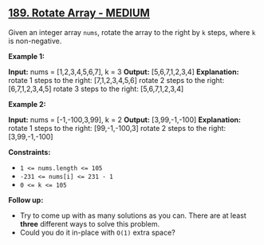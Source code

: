 ## [189. Rotate Array - MEDIUM](https://leetcode.com/problems/rotate-array/submissions/1225798532/)

Given an integer array `nums`, rotate the array to the right by `k` steps, where `k` is non-negative.

**Example 1:**

**Input:** nums = \[1,2,3,4,5,6,7\], k = 3
**Output:** \[5,6,7,1,2,3,4\]
**Explanation:**
rotate 1 steps to the right: \[7,1,2,3,4,5,6\]
rotate 2 steps to the right: \[6,7,1,2,3,4,5\]
rotate 3 steps to the right: \[5,6,7,1,2,3,4\]

**Example 2:**

**Input:** nums = \[-1,-100,3,99\], k = 2
**Output:** \[3,99,-1,-100\]
**Explanation:** 
rotate 1 steps to the right: \[99,-1,-100,3\]
rotate 2 steps to the right: \[3,99,-1,-100\]

**Constraints:**

*   `1 <= nums.length <= 105`
*   `-231 <= nums[i] <= 231 - 1`
*   `0 <= k <= 105`

**Follow up:**

*   Try to come up with as many solutions as you can. There are at least **three** different ways to solve this problem.
*   Could you do it in-place with `O(1)` extra space?